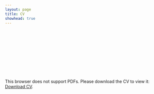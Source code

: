 ```yaml
---
layout: page
title: CV
showhead: true
---
```


<object data="https://bandang0.github.io/rduqueonline/img/CV_short.pdf" type="application/pdf" width="100%" height="auto">
    <embed src="https://bandang0.github.io/rduqueonline/img/CV_short.pdf">
        <p>This browser does not support PDFs. Please download the CV to view it: <a href="https://bandang0.github.io/rduqueonline/img/CV_short.pdf">Download CV</a>.</p>
    </embed>
</object>
